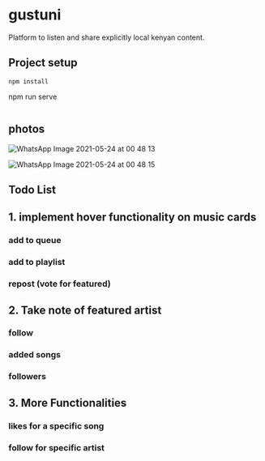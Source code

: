 # gustuni

Platform to listen and share explicitly local kenyan content.

## Project setup
```
npm install
```
npm run serve
```
```

## photos

![WhatsApp Image 2021-05-24 at 00 48 13](https://user-images.githubusercontent.com/55278664/121154999-451ac380-c7fc-11eb-8947-7b0c3917a40f.jpeg)

![WhatsApp Image 2021-05-24 at 00 48 15](https://user-images.githubusercontent.com/55278664/121155085-55cb3980-c7fc-11eb-9a9a-dbca89f78be4.jpeg)


## Todo List 

## 1. implement hover functionality on music cards

  ### add to queue
  ### add to playlist
  ### repost (vote for featured)
 
## 2. Take note of featured artist

  ### follow
  ### added songs 
  ### followers
    
## 3. More Functionalities

  ### likes for a specific song 
  ### follow for specific artist 

